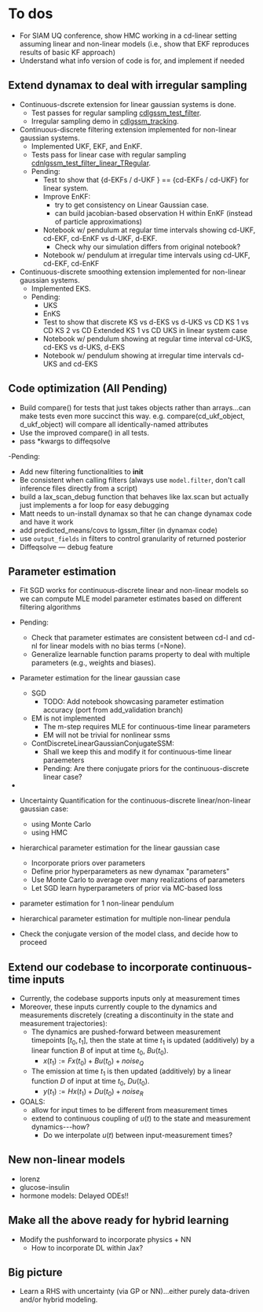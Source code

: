 # To dos
- For SIAM UQ conference, show HMC working in a cd-linear setting assuming linear and non-linear models (i.e., show that EKF reproduces results of basic KF approach)
- Understand what info version of code is for, and implement if needed
  
## Extend dynamax to deal with irregular sampling
- Continuous-dscrete extension for linear gaussian systems is done. 
  - Test passes for regular sampling [cdlgssm_test_filter](./src/cdlgssm_test_filter.py).
  - Irregular sampling demo in [cdlgssm_tracking](./src/example_notebooks/cdlgssm_tracking.ipynb).
- Continuous-discrete filtering extension implemented for non-linear gaussian systems.
  - Implemented UKF, EKF, and EnKF.
  - Tests pass for linear case with regular sampling [cdnlgssm_test_filter_linear_TRegular](./src/cdnlgssm_test_filter_linear_TRegular.py).
  - Pending:
    - Test to show that {d-EKFs / d-UKF } == {cd-EKFs / cd-UKF} for linear system.
    - Improve EnKF:
      - try to get consistency on Linear Gaussian case.
      - can build jacobian-based observation H within EnKF (instead of particle approximations)
    - Notebook w/ pendulum at regular time intervals showing cd-UKF, cd-EKF, cd-EnKF vs d-UKF, d-EKF. 
      - Check why our simulation differs from original notebook?
    - Notebook w/ pendulum at irregular time intervals using cd-UKF, cd-EKF, cd-EnKF
- Continuous-discrete smoothing extension implemented for non-linear gaussian systems.
  - Implemented EKS.
  - Pending: 
    - UKS
    - EnKS
    - Test to show that discrete KS vs d-EKS vs d-UKS vs CD KS 1 vs CD KS 2 vs CD Extended KS 1 vs CD UKS in linear system case
    - Notebook w/ pendulum showing at regular time interval cd-UKS, cd-EKS vs d-UKS, d-EKS
    - Notebook w/ pendulum showing at irregular time intervals cd-UKS and cd-EKS

## Code optimization (All Pending)
- Build compare() for tests that just takes objects rather than arrays…can make tests even more succinct this way. e.g. compare(cd_ukf_object, d_ukf_object) will compare all identically-named attributes
- Use the improved compare() in all tests.
- pass *kwargs to diffeqsolve

-Pending:
  - Add new filtering functionalities to __init__
  - Be consistent when calling filters (always use `model.filter`, don't call inference files directly from a script)
  - build a lax_scan_debug function that behaves like lax.scan but actually just implements a for loop for easy debugging
  - Matt needs to un-install dynamax so that he can change dynamax code and have it work
  - add predicted_means/covs to lgssm_filter (in dynamax code)
  - use `output_fields` in filters to control granularity of returned posterior
  - Diffeqsolve
    — debug feature

## Parameter estimation
- Fit SGD works for continuous-discrete linear and non-linear models so we can compute MLE model parameter estimates based on different filtering algorithms
- Pending: 
  - Check that parameter estimates are consistent between cd-l and cd-nl for linear models with no bias terms (=None).
  - Generalize learnable function params property to deal with multiple parameters (e.g., weights and biases).
- Parameter estimation for the linear gaussian case
    - SGD
        - TODO: Add notebook showcasing parameter estimation accuracy (port from add_validation branch)
    - EM is not implemented
        - The m-step requires MLE for continuous-time linear parameters 
        - EM will not be trivial for nonlinear ssms
    - ContDiscreteLinearGaussianConjugateSSM:
        - Shall we keep this and modify it for continuous-time linear paraemeters
        - Pending: Are there conjugate priors for the continuous-discrete linear case?
- 

- Uncertainty Quantification for the continuous-discrete linear/non-linear gaussian case:
  - using Monte Carlo
  - using HMC

- hierarchical parameter estimation for the linear gaussian case
    - Incorporate priors over parameters
    - Define prior hyperparameters as new dynamax "parameters"
    - Use Monte Carlo to average over many realizations of parameters
    - Let SGD learn hyperparameters of prior via MC-based loss

- parameter estimation for 1 non-linear pendulum
- hierarchical parameter estimation for multiple non-linear pendula

- Check the conjugate version of the model class, and decide how to proceed


## Extend our codebase to incorporate continuous-time inputs
- Currently, the codebase supports inputs only at measurement times
- Moreover, these inputs currently couple to the dynamics and measurements discretely (creating a discontinuity in the state and measurement trajectories):
    - The dynamics are pushed-forward between measurement timepoints $[t_0,t_1]$, then the state at time $t_1$ is updated (additively) by a linear function $B$ of input at time $t_0$, $Bu(t_0)$.
        - $x(t_1) := Fx(t_0) + Bu(t_0) + noise_Q$
    - The emission at time $t_1$ is then updated (additively) by a linear function $D$ of input at time $t_0$, $Du(t_0)$.
        - $y(t_1) := Hx(t_1) + Du(t_0) + noise_R$
- GOALS:
  - allow for input times to be different from measurement times
  - extend to continuous coupling of $u(t)$ to the state and measurement dynamics---how?
    - Do we interpolate $u(t)$ between input-measurement times?

## New non-linear models
- lorenz
- glucose-insulin
- hormone models: Delayed ODEs!!

## Make all the above ready for hybrid learning

- Modify the pushforward to incorporate physics + NN
    - How to incorporate DL within Jax?
    

## Big picture
- Learn a RHS with uncertainty (via GP or NN)...either purely data-driven and/or hybrid modeling.
